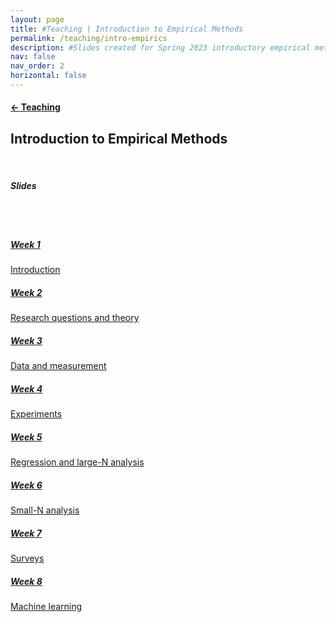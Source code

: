```yaml
---
layout: page
title: #Teaching | Introduction to Empirical Methods
permalink: /teaching/intro-empirics
description: #Slides created for Spring 2023 introductory empirical methods course
nav: false
nav_order: 2
horizontal: false
---
```


<h4><a href="/teaching/"><span>&#8592;</span> Teaching</a></h4>
<h2>Introduction to Empirical Methods</h2>
<br>
<h5><i>Slides</i></h5>
<br>
<br>
<div class="grid-container">
  <div class="grid-item">
    <div class="card">
      <div class="card-body">
        <h5 class="card-title"><a href="/assets/pdf/intro empirics/PS210 Week 1.pdf">Week 1</a></h5>
        <div class="card-text">
            <a href="/assets/pdf/intro empirics/PS210 Week 1.pdf">Introduction</a>
        </div>
      </div>
    </div>
  </div>
  <div class="grid-item">
    <div class="card">
      <div class="card-body">
        <h5 class="card-title"><a href="/assets/pdf/intro empirics/PS210 Week 2.pdf">Week 2</a></h5>
        <div class="card-text">
            <a href="/assets/pdf/intro empirics/PS210 Week 2.pdf">Research questions and theory</a>
        </div>
      </div>
    </div>
  </div>
<div class="grid-item">
    <div class="card">
      <div class="card-body">
        <h5 class="card-title"><a href="/assets/pdf/intro empirics/PS210 Week 3.pdf">Week 3</a></h5>
        <div class="card-text">
            <a href="/assets/pdf/intro empirics/PS210 Week 3.pdf">Data and measurement</a>
        </div>
      </div>
    </div>
  </div>
<div class="grid-item">
    <div class="card">
      <div class="card-body">
        <h5 class="card-title"><a href="/assets/pdf/intro empirics/PS210 Week 4.pdf">Week 4</a></h5>
        <div class="card-text">
            <a href="/assets/pdf/intro empirics/PS210 Week 4.pdf">Experiments</a>
        </div>
      </div>
    </div>
  <div class="grid-item">
    <div class="card">
      <div class="card-body">
        <h5 class="card-title"><a href="/assets/pdf/intro empirics/PS210 Week 5.pdf">Week 5</a></h5>
        <div class="card-text">
            <a href="/assets/pdf/intro empirics/PS210 Week 5.pdf">Regression and large-N analysis</a>
        </div>
      </div>
    </div>
  </div>
  <div class="grid-item">
    <div class="card">
      <div class="card-body">
        <h5 class="card-title"><a href="/assets/pdf/intro empirics/PS210 Week 6.pdf">Week 6</a></h5>
        <div class="card-text">
            <a href="/assets/pdf/intro empirics/PS210 Week 6.pdf">Small-N analysis</a>
        </div>
      </div>
    </div>
  </div>
<div class="grid-item">
    <div class="card">
      <div class="card-body">
        <h5 class="card-title"><a href="/assets/pdf/intro empirics/PS210 Week 7.pdf">Week 7</a></h5>
        <div class="card-text">
            <a href="/assets/pdf/intro empirics/PS210 Week 7.pdf">Surveys</a>
        </div>
      </div>
    </div>
  </div>
<div class="grid-item">
    <div class="card">
      <div class="card-body">
        <h5 class="card-title"><a href="/assets/pdf/intro empirics/PS210 Week 8.pdf">Week 8</a></h5>
        <div class="card-text">
            <a href="/assets/pdf/intro empirics/PS210 Week 8.pdf">Machine learning</a>
        </div>
      </div>
    </div>
  </div>

